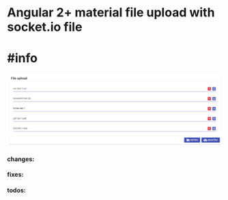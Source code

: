 ﻿# **Angular 2+ material file upload with socket.io file** #

# **#info** #

![header_pres](https://github.com/isaelblais/ng-file-upload-socket-io/blob/master/md/preview1.PNG)

#### changes:

#### fixes:

#### todos:
